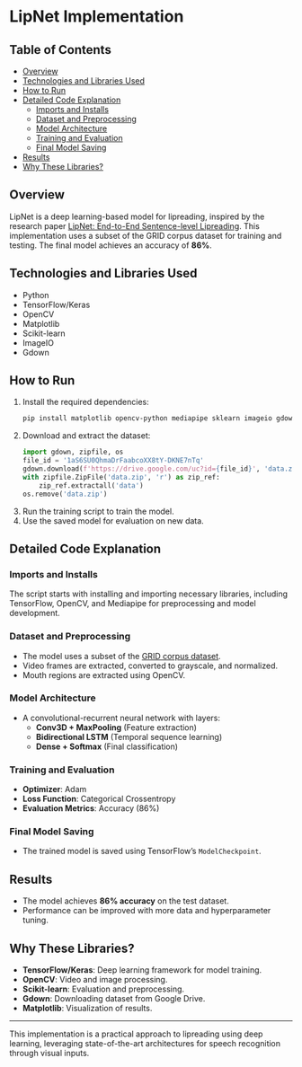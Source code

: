 # LipNet Implementation

## Table of Contents
- [Overview](#overview)
- [Technologies and Libraries Used](#technologies-and-libraries-used)
- [How to Run](#how-to-run)
- [Detailed Code Explanation](#detailed-code-explanation)
  - [Imports and Installs](#imports-and-installs)
  - [Dataset and Preprocessing](#dataset-and-preprocessing)
  - [Model Architecture](#model-architecture)
  - [Training and Evaluation](#training-and-evaluation)
  - [Final Model Saving](#final-model-saving)
- [Results](#results)
- [Why These Libraries?](#why-these-libraries)

## Overview
LipNet is a deep learning-based model for lipreading, inspired by the research paper [LipNet: End-to-End Sentence-level Lipreading](https://arxiv.org/abs/1611.01599). This implementation uses a subset of the GRID corpus dataset for training and testing. The final model achieves an accuracy of **86%**.

## Technologies and Libraries Used
- Python
- TensorFlow/Keras
- OpenCV
- Matplotlib
- Scikit-learn
- ImageIO
- Gdown

## How to Run
1. Install the required dependencies:
   ```bash
   pip install matplotlib opencv-python mediapipe sklearn imageio gdown tensorflow
   ```
2. Download and extract the dataset:
   ```python
   import gdown, zipfile, os
   file_id = '1aS6SU0QhmaDrFaabcoXX8tY-DKNE7nTq'
   gdown.download(f'https://drive.google.com/uc?id={file_id}', 'data.zip', quiet=True)
   with zipfile.ZipFile('data.zip', 'r') as zip_ref:
       zip_ref.extractall('data')
   os.remove('data.zip')
   ```
3. Run the training script to train the model.
4. Use the saved model for evaluation on new data.

## Detailed Code Explanation

### Imports and Installs
The script starts with installing and importing necessary libraries, including TensorFlow, OpenCV, and Mediapipe for preprocessing and model development.

### Dataset and Preprocessing
- The model uses a subset of the [GRID corpus dataset](http://spandh.dcs.shef.ac.uk/gridcorpus/).
- Video frames are extracted, converted to grayscale, and normalized.
- Mouth regions are extracted using OpenCV.

### Model Architecture
- A convolutional-recurrent neural network with layers:
  - **Conv3D + MaxPooling** (Feature extraction)
  - **Bidirectional LSTM** (Temporal sequence learning)
  - **Dense + Softmax** (Final classification)

### Training and Evaluation
- **Optimizer**: Adam
- **Loss Function**: Categorical Crossentropy
- **Evaluation Metrics**: Accuracy (86%)

### Final Model Saving
- The trained model is saved using TensorFlow’s `ModelCheckpoint`.

## Results
- The model achieves **86% accuracy** on the test dataset.
- Performance can be improved with more data and hyperparameter tuning.

## Why These Libraries?
- **TensorFlow/Keras**: Deep learning framework for model training.
- **OpenCV**: Video and image processing.
- **Scikit-learn**: Evaluation and preprocessing.
- **Gdown**: Downloading dataset from Google Drive.
- **Matplotlib**: Visualization of results.

---
This implementation is a practical approach to lipreading using deep learning, leveraging state-of-the-art architectures for speech recognition through visual inputs.

